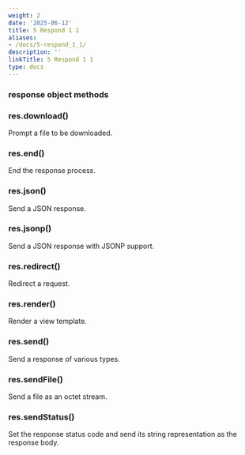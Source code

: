 ```yaml
---
weight: 2
date: '2025-06-12'
title: 5 Respond 1 1
aliases:
- /docs/5-respond_1_1/
description: ''
linkTitle: 5 Respond 1 1
type: docs
---
```


### response object methods

### res.download()
Prompt a file to be downloaded.
### res.end()
End the response process.
### res.json()
Send a JSON response.
### res.jsonp()
Send a JSON response with JSONP support.
### res.redirect()
Redirect a request.
### res.render()
Render a view template.
### res.send()
Send a response of various types.
### res.sendFile()
Send a file as an octet stream.
### res.sendStatus()
Set the response status code and send its string representation as the response body.